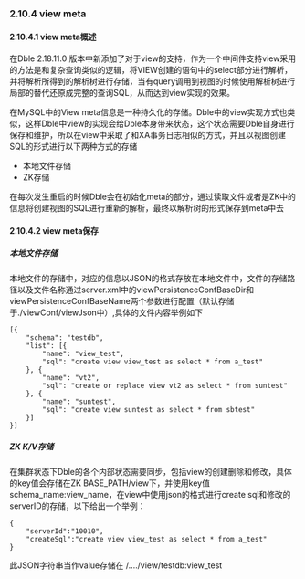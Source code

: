 ### 2.10.4 view meta

#### 2.10.4.1 view meta概述
在Dble 2.18.11.0 版本中新添加了对于view的支持，作为一个中间件支持view采用的方法是和复杂查询类似的逻辑，将VIEW创建的语句中的select部分进行解析，并将解析所得到的解析树进行存储，当有query调用到视图的时候使用解析树进行局部的替代还原成完整的查询SQL，从而达到view实现的效果。  

在MySQL中的View meta信息是一种持久化的存储。Dble中的view实现方式也类似，这样Dble中view的实现会给Dble本身带来状态，这个状态需要Dble自身进行保存和维护，所以在view中采取了和XA事务日志相似的方式，并且以视图创建SQL的形式进行以下两种方式的存储  

+ 本地文件存储
+ ZK存储  

在每次发生重启的时候Dble会在初始化meta的部分，通过读取文件或者是ZK中的信息将创建视图的SQL进行重新的解析，最终以解析树的形式保存到meta中去

#### 2.10.4.2 view meta保存
##### 本地文件存储
本地文件的存储中，对应的信息以JSON的格式存放在本地文件中，文件的存储路径以及文件名称通过server.xml中的viewPersistenceConfBaseDir和viewPersistenceConfBaseName两个参数进行配置（默认存储于./viewConf/viewJson中）,具体的文件内容举例如下
```
[{
    "schema": "testdb",
    "list": [{
        "name": "view_test",
        "sql": "create view view_test as select * from a_test"
    }, {
        "name": "vt2",
        "sql": "create or replace view vt2 as select * from suntest"
    }, {
        "name": "suntest",
        "sql": "create view suntest as select * from sbtest"
    }]
}]
```
##### ZK K/V存储
在集群状态下Dble的各个内部状态需要同步，包括view的创建删除和修改，具体的key值会存储在ZK BASE_PATH/view下，并使用key值schema_name:view_name，在view中使用json的格式进行create sql和修改的serverID的存储，以下给出一个举例：
```
{
    "serverId":"10010",
    "createSql":"create view view_test as select * from a_test"
}
``` 
此JSON字符串当作value存储在 /..../view/testdb:view_test


